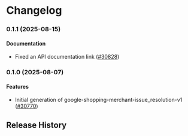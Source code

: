 # Changelog

### 0.1.1 (2025-08-15)

#### Documentation

* Fixed an API documentation link ([#30828](https://github.com/googleapis/google-cloud-ruby/issues/30828)) 

### 0.1.0 (2025-08-07)

#### Features

* Initial generation of google-shopping-merchant-issue_resolution-v1 ([#30770](https://github.com/googleapis/google-cloud-ruby/issues/30770)) 

## Release History
